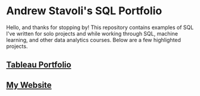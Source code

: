 # Andrew Stavoli's SQL Portfolio

Hello, and thanks for stopping by! This repository contains examples of SQL I've written for solo projects and while working through SQL, machine learning, and other data analytics courses. Below are a few highlighted projects.

## [Tableau Portfolio](https://public.tableau.com/app/profile/andrew.stavoli/vizzes)

## [My Website](https://stavoliaj.wixsite.com/my-site)
